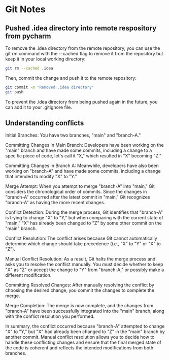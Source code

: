 # Git Notes

## Pushed .idea directory into remote respository from pycharm

To remove the .idea directory from the remote repository, you can use the git rm command with the --cached flag to
remove it from the repository but keep it in your local working directory:

```bash
git rm --cached .idea
```

Then, commit the change and push it to the remote repository:

```bash
git commit -m "Removed .idea directory"
git push
```

To prevent the .idea directory from being pushed again in the future, you can add it to your .gitignore file. 

## Understanding conflicts
Initial Branches: You have two branches, "main" and "branch-A."

Committing Changes in Main Branch: Developers have been working on the "main" branch and have made some commits, including a change to a specific piece of code, let's call it "X," which resulted in "X" becoming "Z."

Committing Changes in Branch A: Meanwhile, developers have also been working on "branch-A" and have made some commits, including a change that intended to modify "X" to "Y."

Merge Attempt: When you attempt to merge "branch-A" into "main," Git considers the chronological order of commits. Since the changes in "branch-A" occurred after the latest commit in "main," Git recognizes "branch-A" as having the more recent changes.

Conflict Detection: During the merge process, Git identifies that "branch-A" is trying to change "X" to "Y," but when comparing with the current state of "main," "X" has already been changed to "Z" by some other commit on the "main" branch.

Conflict Resolution: The conflict arises because Git cannot automatically determine which change should take precedence (i.e., "X" to "Y" or "X" to "Z").

Manual Conflict Resolution: As a result, Git halts the merge process and asks you to resolve the conflict manually. You must decide whether to keep "X" as "Z" or accept the change to "Y" from "branch-A," or possibly make a different modification.

Committing Resolved Changes: After manually resolving the conflict by choosing the desired change, you commit the changes to complete the merge.

Merge Completion: The merge is now complete, and the changes from "branch-A" have been successfully integrated into the "main" branch, along with the conflict resolution you performed.

In summary, the conflict occurred because "branch-A" attempted to change "X" to "Y," but "X" had already been changed to "Z" in the "main" branch by another commit. Manual conflict resolution allows you to decide how to handle these conflicting changes and ensure that the final merged state of the code is coherent and reflects the intended modifications from both branches.


